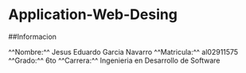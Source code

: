 # Application-Web-Desing

##Informacion

^^Nombre:^^ Jesus Eduardo Garcia Navarro
^^Matricula:^^ al02911575
^^Grado:^^ 6to
^^Carrera:^^ Ingenieria en Desarrollo de Software
